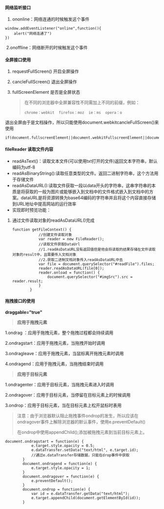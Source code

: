 #### 网络监听接口

1. ononline：网络连通的时候触发这个事件

```
window.addEventListener("online",function(){
	alert("网络连通了")
})
```

​	2.onoffline：网络断开的时候触发这个事件

#### 全屏接口使用

1. requestFullScreen() 开启全屏操作

2. cancleFullScreen() 退出全屏操作

3. fullScreenElement 是否是全屏状态

   > 在不同的浏览器中全屏兼容性不同需加上不同的前缀，例如：
   >
   > `chrome：webkit  firefox：moz  ie：ms  opera：o`

退出全屏由于是文档操作，所以只能使用document.webkitcancleFullScreen()来使用

```
if(document.fullscreenElement||document.webkitFullscreenElement||document.mozfullScreenElement)
```

#### fileReader 读取文件内容

- readAsText()：读取文本文件(可以使用txt打开的文件)返回文本字符串，默认编码为utf-8
- readAsBinaryString():读取任意类型的文件。返回二进制字符串，这个方法用于存储文件
- readAsDataURL():读取文件获取一段以data开头的字符串，这串字符串的本质是将获取的一般为图片或能够嵌入到文档中的文件格式嵌入到文档中的方案。dataURL是将资源转换为base64编码的字符串并且将这个内容直接存储到URL地址中提高网站的运行效率
- 实现即时预览功能：

1. 通过文件读取对象的readAsDataURL()完成

   ```
   function getFileContext() {
               //创建文件读取对象
               var reader = new FileReader();
               //读取文件获取DataUrl
               //1.readAsDataURL没有返回值但是他会将读取的结果存储在文件读取对象的result中，且需要传入文档对象
               //2.获取二进制文档对象传入readAsDataURL中去
               var file = document.querySelector("#readFile").files;
               reader.readAsDataURL(file[0]);
               reader.onload = function() {
                   document.querySelector("#imgSrc").src = reader.result;
               }
           }
   ```

#### 拖拽接口的使用

**draggable="true"**

> **应用于拖拽元素**

1.ondrag ：应用于拖拽元素，整个拖拽过程都会持续调用

2.ondragstart：应用于拖拽元素，当拖拽开始时调用

3.ondragleave：应用于拖拽元素，当鼠标离开拖拽元素时调用

4.ondragend：应用于拖拽元素，当拖拽结束时调用

> **应用于目标元素**

1.ondragenter：应用于目标元素，当拖拽元素进入时调用

2.ondragover：应用于目标元素，当停留在目标元素上的时候调用

3.ondrop：应用于目标元素，当在目标元素上松开鼠标时表用

> 注意：由于浏览器默认阻止拖拽事件ondrop的发生，所以应该在ondragover事件上解除浏览器的默认事件，使用e.preventDefault()
>
> 在ondrop中使用appendChild();添加被拖拽元素到当前目标元素上。

```
document.ondragstart = function(e) {
            e.target.style.opacity = 0.5;
            e.dataTransfer.setData("text/html", e.target.id);
            //通过e.dataTransfer存储数据，只能在drop事件中获取
        }
        document.ondragend = function(e) {
            e.target.style.opacity = 1;
        }
        document.ondragover = function(e) {
            e.preventDefault();
        }
        document.ondrop = function(e) {
            var id = e.dataTransfer.getData("text/html");
            e.target.appendChild(document.getElementById(id));
        }
```

